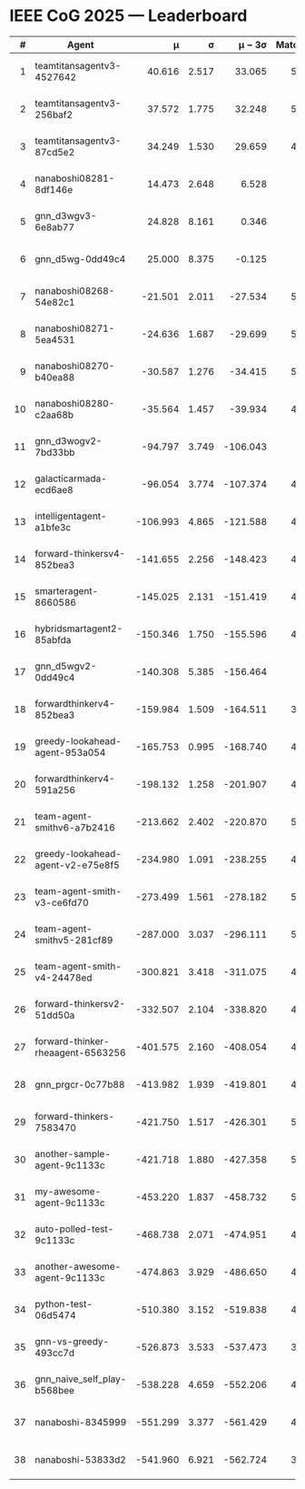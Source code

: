 # IEEE CoG 2025 — Leaderboard

| # | Agent | μ | σ | μ − 3σ | Matches | Updated |
|---:|---|---:|---:|---:|---:|---|
| 1 | teamtitansagentv3-4527642 | 40.616 | 2.517 | 33.065 | 5236 | 2025-08-29 22:46 |
| 2 | teamtitansagentv3-256baf2 | 37.572 | 1.775 | 32.248 | 5156 | 2025-08-29 22:46 |
| 3 | teamtitansagentv3-87cd5e2 | 34.249 | 1.530 | 29.659 | 4680 | 2025-08-29 22:46 |
| 4 | nanaboshi08281-8df146e | 14.473 | 2.648 | 6.528 | 206 | 2025-08-29 22:46 |
| 5 | gnn_d3wgv3-6e8ab77 | 24.828 | 8.161 | 0.346 | 118 | 2025-08-29 22:46 |
| 6 | gnn_d5wg-0dd49c4 | 25.000 | 8.375 | -0.125 | 100 | 2025-08-29 22:46 |
| 7 | nanaboshi08268-54e82c1 | -21.501 | 2.011 | -27.534 | 5020 | 2025-08-29 22:46 |
| 8 | nanaboshi08271-5ea4531 | -24.636 | 1.687 | -29.699 | 5238 | 2025-08-29 22:46 |
| 9 | nanaboshi08270-b40ea88 | -30.587 | 1.276 | -34.415 | 5060 | 2025-08-29 22:46 |
| 10 | nanaboshi08280-c2aa68b | -35.564 | 1.457 | -39.934 | 4818 | 2025-08-29 22:46 |
| 11 | gnn_d3wogv2-7bd33bb | -94.797 | 3.749 | -106.043 | 224 | 2025-08-29 22:46 |
| 12 | galacticarmada-ecd6ae8 | -96.054 | 3.774 | -107.374 | 4940 | 2025-08-29 22:46 |
| 13 | intelligentagent-a1bfe3c | -106.993 | 4.865 | -121.588 | 4449 | 2025-08-29 22:46 |
| 14 | forward-thinkersv4-852bea3 | -141.655 | 2.256 | -148.423 | 4050 | 2025-08-29 22:46 |
| 15 | smarteragent-8660586 | -145.025 | 2.131 | -151.419 | 4054 | 2025-08-29 22:46 |
| 16 | hybridsmartagent2-85abfda | -150.346 | 1.750 | -155.596 | 4318 | 2025-08-29 22:46 |
| 17 | gnn_d5wgv2-0dd49c4 | -140.308 | 5.385 | -156.464 | 180 | 2025-08-29 22:46 |
| 18 | forwardthinkerv4-852bea3 | -159.984 | 1.509 | -164.511 | 3816 | 2025-08-29 22:46 |
| 19 | greedy-lookahead-agent-953a054 | -165.753 | 0.995 | -168.740 | 4612 | 2025-08-29 22:46 |
| 20 | forwardthinkerv4-591a256 | -198.132 | 1.258 | -201.907 | 4357 | 2025-08-29 22:46 |
| 21 | team-agent-smithv6-a7b2416 | -213.662 | 2.402 | -220.870 | 5260 | 2025-08-29 22:46 |
| 22 | greedy-lookahead-agent-v2-e75e8f5 | -234.980 | 1.091 | -238.255 | 4944 | 2025-08-29 22:46 |
| 23 | team-agent-smith-v3-ce6fd70 | -273.499 | 1.561 | -278.182 | 5758 | 2025-08-29 22:46 |
| 24 | team-agent-smithv5-281cf89 | -287.000 | 3.037 | -296.111 | 5060 | 2025-08-29 22:46 |
| 25 | team-agent-smith-v4-24478ed | -300.821 | 3.418 | -311.075 | 4658 | 2025-08-29 22:46 |
| 26 | forward-thinkersv2-51dd50a | -332.507 | 2.104 | -338.820 | 4818 | 2025-08-29 22:46 |
| 27 | forward-thinker-rheaagent-6563256 | -401.575 | 2.160 | -408.054 | 4218 | 2025-08-29 22:46 |
| 28 | gnn_prgcr-0c77b88 | -413.982 | 1.939 | -419.801 | 4790 | 2025-08-29 22:46 |
| 29 | forward-thinkers-7583470 | -421.750 | 1.517 | -426.301 | 5180 | 2025-08-29 22:46 |
| 30 | another-sample-agent-9c1133c | -421.718 | 1.880 | -427.358 | 5100 | 2025-08-29 22:46 |
| 31 | my-awesome-agent-9c1133c | -453.220 | 1.837 | -458.732 | 5260 | 2025-08-29 22:46 |
| 32 | auto-polled-test-9c1133c | -468.738 | 2.071 | -474.951 | 4960 | 2025-08-29 22:46 |
| 33 | another-awesome-agent-9c1133c | -474.863 | 3.929 | -486.650 | 4740 | 2025-08-29 22:46 |
| 34 | python-test-06d5474 | -510.380 | 3.152 | -519.838 | 4280 | 2025-08-29 22:46 |
| 35 | gnn-vs-greedy-493cc7d | -526.873 | 3.533 | -537.473 | 3920 | 2025-08-29 22:46 |
| 36 | gnn_naive_self_play-b568bee | -538.228 | 4.659 | -552.206 | 4220 | 2025-08-29 22:46 |
| 37 | nanaboshi-8345999 | -551.299 | 3.377 | -561.429 | 4230 | 2025-08-29 22:46 |
| 38 | nanaboshi-53833d2 | -541.960 | 6.921 | -562.724 | 3720 | 2025-08-29 22:46 |
